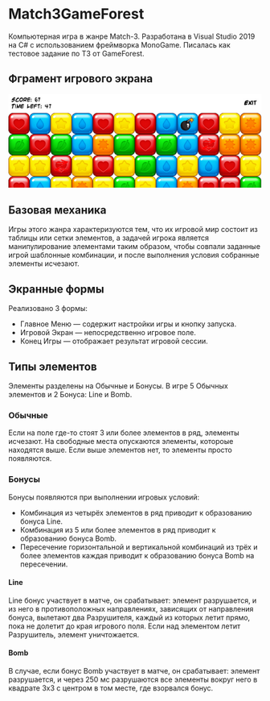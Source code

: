 # Match3GameForest
Компьютерная игра в жанре Match-3. Разработана в Visual Studio 2019 на C# с использованием фреймворка MonoGame. Писалась как тестовое задание по ТЗ от GameForest.

## Фграмент игрового экрана
![GameField](GameField.png)

## Базовая механика
Игры этого жанра характеризуются тем, что их игровой мир состоит из таблицы или сетки элементов, а задачей игрока является манипулирование элементами таким образом, чтобы совпали заданные игрой шаблонные комбинации, и после выполнения условия собранные элементы исчезают.

## Экранные формы
Реализовано 3 формы:
- Главное Меню — содержит настройки игры и кнопку запуска.
- Игровой Экран — непосредственно игровое поле.
- Конец Игры — отображает результат игровой сессии.

## Типы элементов
Элементы разделены на Обычные и Бонусы. В игре 5 Обычных элементов и 2 Бонуса: Line и Bomb.

### Обычные
Если на поле где-то стоят 3 или более элементов в ряд, элементы исчезают. На свободные места опускаются элементы, котороые находятся выше. Если выше элементов нет, то элементы просто появляются.

### Бонусы
Бонусы появляются при выполнении игровых условий:
- Комбинация из четырёх элементов в ряд приводит к образованию бонуса Line.
- Комбинация из 5 или более элементов в ряд приводит к образованию бонуса Bomb.
- Пересечение горизонтальной и вертикальной комбинаций из трёх и более элементов каждая приводит к образованию бонуса Bomb на пересечении.

#### Line
Line бонус участвует в матче, он срабатывает: элемент разрушается, и из
него в противоположных направлениях, зависящих от направления бонуса, вылетают два Разрушителя, каждый из которых летит прямо, пока не долетит до края игрового поля. Если над элементом летит Разрушитель, элемент уничтожается.

#### Bomb
В случае, если бонус Bomb участвует в матче, он срабатывает: элемент разрушается, и через 250 мс разрушаются все элементы вокруг него в квадрате 3х3 с центром в том месте, где взорвался бонус.